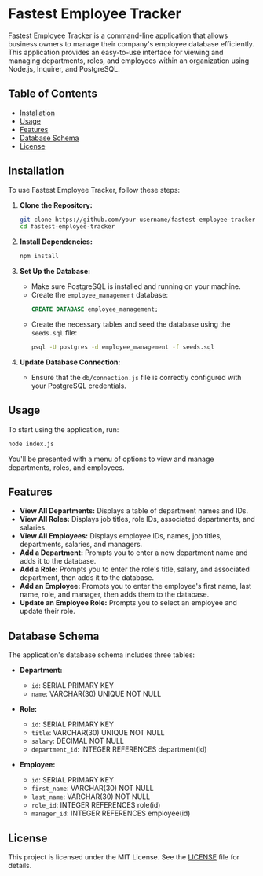 # Fastest Employee Tracker

Fastest Employee Tracker is a command-line application that allows business owners to manage their company's employee database efficiently. This application provides an easy-to-use interface for viewing and managing departments, roles, and employees within an organization using Node.js, Inquirer, and PostgreSQL.

## Table of Contents

- [Installation](#installation)
- [Usage](#usage)
- [Features](#features)
- [Database Schema](#database-schema)
- [License](#license)

## Installation

To use Fastest Employee Tracker, follow these steps:

1. **Clone the Repository:**
   ```bash
   git clone https://github.com/your-username/fastest-employee-tracker.git
   cd fastest-employee-tracker
   ```

2. **Install Dependencies:**
   ```bash
   npm install
   ```

3. **Set Up the Database:**
   - Make sure PostgreSQL is installed and running on your machine.
   - Create the `employee_management` database:
     ```sql
     CREATE DATABASE employee_management;
     ```
   - Create the necessary tables and seed the database using the `seeds.sql` file:
     ```bash
     psql -U postgres -d employee_management -f seeds.sql
     ```

4. **Update Database Connection:**
   - Ensure that the `db/connection.js` file is correctly configured with your PostgreSQL credentials.

## Usage

To start using the application, run:

```bash
node index.js
```

You'll be presented with a menu of options to view and manage departments, roles, and employees.

## Features

- **View All Departments:** Displays a table of department names and IDs.
- **View All Roles:** Displays job titles, role IDs, associated departments, and salaries.
- **View All Employees:** Displays employee IDs, names, job titles, departments, salaries, and managers.
- **Add a Department:** Prompts you to enter a new department name and adds it to the database.
- **Add a Role:** Prompts you to enter the role's title, salary, and associated department, then adds it to the database.
- **Add an Employee:** Prompts you to enter the employee's first name, last name, role, and manager, then adds them to the database.
- **Update an Employee Role:** Prompts you to select an employee and update their role.

## Database Schema

The application's database schema includes three tables:

- **Department:**
  - `id`: SERIAL PRIMARY KEY
  - `name`: VARCHAR(30) UNIQUE NOT NULL

- **Role:**
  - `id`: SERIAL PRIMARY KEY
  - `title`: VARCHAR(30) UNIQUE NOT NULL
  - `salary`: DECIMAL NOT NULL
  - `department_id`: INTEGER REFERENCES department(id)

- **Employee:**
  - `id`: SERIAL PRIMARY KEY
  - `first_name`: VARCHAR(30) NOT NULL
  - `last_name`: VARCHAR(30) NOT NULL
  - `role_id`: INTEGER REFERENCES role(id)
  - `manager_id`: INTEGER REFERENCES employee(id)


## License

This project is licensed under the MIT License. See the [LICENSE](LICENSE) file for details.
